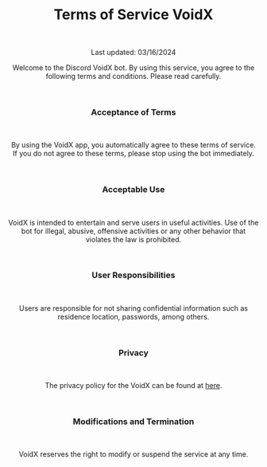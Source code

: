 <Head>
  <meta name="description" content="This is the page of VoidX" />
  <meta name="viewport" content="width=device-width, initial-scale=1" />
  <link rel="icon" href="/favicon.ico" />
  <link rel="preconnect" href="https://rsms.me/"></link>
  <link rel="stylesheet" href="https://rsms.me/inter/inter.css" />
</Head>
<Container as="main" className="py-4 px-3 mx-auto">
  <Header />

  <h1 style={{ fontFamily: 'Inter, sans-serif', fontFeatureSettings: 'liga 1, calt 1', fontStyle: 'normal', fontWeight: 900 }}>
    <span style={{ color: 'white' }}>Terms of Service</span> <span style={{ color: '#5865F2' }}>VoidX</span>
  </h1>
  <br />

  <p className="fs-5" style={{ color: 'white', fontFamily: 'Inter, sans-serif', fontSize: "auto" }}>Last updated: 03/16/2024</p>
  <p className="fs-5" style={{ color: 'white', fontFamily: 'Inter, sans-serif', fontSize: "auto" }}>Welcome to the Discord VoidX bot. By using this service, you agree to the following terms and conditions. Please read carefully.</p>
  <br />
  
  <h3 style={{ fontFamily: 'Inter, sans-serif', fontFeatureSettings: 'liga 1, calt 1', fontStyle: 'normal', fontWeight: 600, color: 'white' }}>Acceptance of Terms</h3>
  <br />
  
  <p className="fs-5" style={{ color: 'white', fontFamily: 'Inter, sans-serif', fontSize: "auto" }}>By using the VoidX app, you automatically agree to these terms of service. If you do not agree to these terms, please stop using the bot immediately.</p>
  <br />
  
  <h3 style={{ fontFamily: 'Inter, sans-serif', fontFeatureSettings: 'liga 1, calt 1', fontStyle: 'normal', fontWeight: 600, color: 'white' }}>Acceptable Use</h3>
  <br />
  
  <p className="fs-5" style={{ color: 'white', fontFamily: 'Inter, sans-serif', fontSize: "auto" }}>VoidX is intended to entertain and serve users in useful activities. Use of the bot for illegal, abusive, offensive activities or any other behavior that violates the law is prohibited.</p>
  <br />
  
  <h3 style={{ fontFamily: 'Inter, sans-serif', fontFeatureSettings: 'liga 1, calt 1', fontStyle: 'normal', fontWeight: 600, color: 'white' }}>User Responsibilities</h3>
  <br />
  
  <p className="fs-5" style={{ color: 'white', fontFamily: 'Inter, sans-serif', fontSize: "auto" }}>Users are responsible for not sharing confidential information such as residence location, passwords, among others.</p>
  <br />
  
  <h3 style={{ fontFamily: 'Inter, sans-serif', fontFeatureSettings: 'liga 1, calt 1', fontStyle: 'normal', fontWeight: 600, color: 'white' }}>Privacy</h3>
  <br />
  
  <p className="fs-5" style={{ color: 'white', fontFamily: 'Inter, sans-serif', fontSize: "auto" }}>The privacy policy for the VoidX can be found at <a href="/PrivacyPolicy/README.md" style={{ textDecoration: "none", color: '#5865F2' }}>here</a>.</p>
  <br />
  
  <h3 style={{ fontFamily: 'Inter, sans-serif', fontFeatureSettings: 'liga 1, calt 1', fontStyle: 'normal', fontWeight: 600, color: 'white' }}>Modifications and Termination</h3>
  <br />
  
  <p className="fs-5" style={{ color: 'white', fontFamily: 'Inter, sans-serif', fontSize: "auto" }}>VoidX reserves the right to modify or suspend the service at any time.</p>
  <br />

  <Footer />
</Container>
